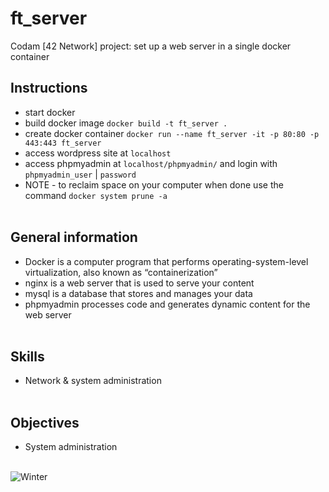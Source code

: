 # ft_server

Codam [42 Network] project: set up a web server in a single docker container

## Instructions
- start docker
- build docker image `docker build -t ft_server .`
- create docker container `docker run --name ft_server -it -p 80:80 -p 443:443 ft_server`
- access wordpress site at `localhost`
- access phpmyadmin at `localhost/phpmyadmin/` and login with `phpmyadmin_user` | `password`
- NOTE - to reclaim space on your computer when done use the command `docker system prune -a`
<br/><br/>

## General information
- Docker is a computer program that performs operating-system-level virtualization, also known as “containerization”
- nginx is a web server that is used to serve your content
- mysql is a database that stores and manages your data
- phpmyadmin processes code and generates dynamic content for the web server 
<br/><br/>

## Skills
- Network & system administration
<br/><br/>

## Objectives
- System administration
<br/><br/>

![Winter](https://github.com/subsp4ce/pics/blob/master/pexels-michiel-alleman-1559117.jpg "Winter")
